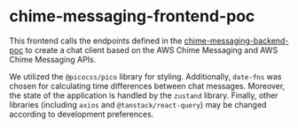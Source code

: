 # chime-messaging-frontend-poc

This frontend calls the endpoints defined in the [chime-messaging-backend-poc](https://github.com/j-sauceda/chime-messaging-backend-poc) to create a chat client based on the AWS Chime Messaging and AWS Chime Messaging APIs.

We utilized the `@picocss/pico` library for styling. Additionally, `date-fns` was chosen for calculating time differences between chat messages. Moreover, the state of the application is handled by the `zustand` library. Finally, other libraries (including `axios` and `@tanstack/react-query`) may be changed according to development preferences.